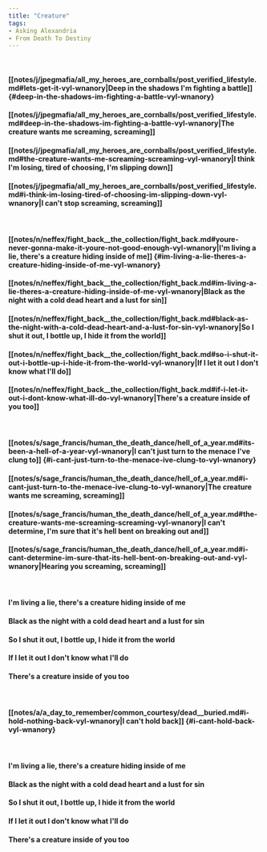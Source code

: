 ```yaml
---
title: "Creature"
tags:
- Asking Alexandria
- From Death To Destiny
---
```

&nbsp;
#### [[notes/j/jpegmafia/all_my_heroes_are_cornballs/post_verified_lifestyle.md#lets-get-it-vyl-wnanory|Deep in the shadows I'm fighting a battle]] {#deep-in-the-shadows-im-fighting-a-battle-vyl-wnanory}
#### [[notes/j/jpegmafia/all_my_heroes_are_cornballs/post_verified_lifestyle.md#deep-in-the-shadows-im-fighting-a-battle-vyl-wnanory|The creature wants me screaming, screaming]]
#### [[notes/j/jpegmafia/all_my_heroes_are_cornballs/post_verified_lifestyle.md#the-creature-wants-me-screaming-screaming-vyl-wnanory|I think I'm losing, tired of choosing, I'm slipping down]]
#### [[notes/j/jpegmafia/all_my_heroes_are_cornballs/post_verified_lifestyle.md#i-think-im-losing-tired-of-choosing-im-slipping-down-vyl-wnanory|I can't stop screaming, screaming]]
&nbsp;
#### [[notes/n/neffex/fight_back__the_collection/fight_back.md#youre-never-gonna-make-it-youre-not-good-enough-vyl-wnanory|I'm living a lie, there's a creature hiding inside of me]] {#im-living-a-lie-theres-a-creature-hiding-inside-of-me-vyl-wnanory}
#### [[notes/n/neffex/fight_back__the_collection/fight_back.md#im-living-a-lie-theres-a-creature-hiding-inside-of-me-vyl-wnanory|Black as the night with a cold dead heart and a lust for sin]]
#### [[notes/n/neffex/fight_back__the_collection/fight_back.md#black-as-the-night-with-a-cold-dead-heart-and-a-lust-for-sin-vyl-wnanory|So I shut it out, I bottle up, I hide it from the world]]
#### [[notes/n/neffex/fight_back__the_collection/fight_back.md#so-i-shut-it-out-i-bottle-up-i-hide-it-from-the-world-vyl-wnanory|If I let it out I don't know what I'll do]]
#### [[notes/n/neffex/fight_back__the_collection/fight_back.md#if-i-let-it-out-i-dont-know-what-ill-do-vyl-wnanory|There's a creature inside of you too]]
&nbsp;
#### [[notes/s/sage_francis/human_the_death_dance/hell_of_a_year.md#its-been-a-hell-of-a-year-vyl-wnanory|I can't just turn to the menace I've clung to]] {#i-cant-just-turn-to-the-menace-ive-clung-to-vyl-wnanory}
#### [[notes/s/sage_francis/human_the_death_dance/hell_of_a_year.md#i-cant-just-turn-to-the-menace-ive-clung-to-vyl-wnanory|The creature wants me screaming, screaming]]
#### [[notes/s/sage_francis/human_the_death_dance/hell_of_a_year.md#the-creature-wants-me-screaming-screaming-vyl-wnanory|I can't determine, I'm sure that it's hell bent on breaking out and]]
#### [[notes/s/sage_francis/human_the_death_dance/hell_of_a_year.md#i-cant-determine-im-sure-that-its-hell-bent-on-breaking-out-and-vyl-wnanory|Hearing you screaming, screaming]]
&nbsp;
#### I'm living a lie, there's a creature hiding inside of me
#### Black as the night with a cold dead heart and a lust for sin
#### So I shut it out, I bottle up, I hide it from the world
#### If I let it out I don't know what I'll do
#### There's a creature inside of you too
&nbsp;
#### [[notes/a/a_day_to_remember/common_courtesy/dead__buried.md#i-hold-nothing-back-vyl-wnanory|I can't hold back]] {#i-cant-hold-back-vyl-wnanory}
&nbsp;
#### I'm living a lie, there's a creature hiding inside of me
#### Black as the night with a cold dead heart and a lust for sin
#### So I shut it out, I bottle up, I hide it from the world
#### If I let it out I don't know what I'll do
#### There's a creature inside of you too
